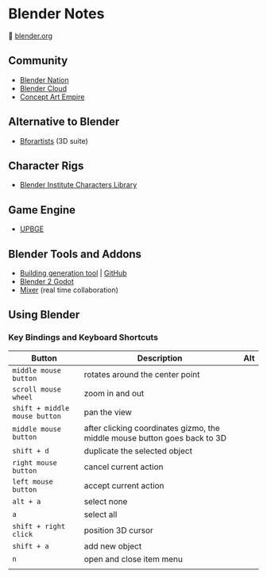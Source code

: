 # Blender Notes

:link: [blender.org](https://www.blender.org/)

## Community

- [Blender Nation](https://www.blendernation.com/)
- [Blender Cloud](https://cloud.blender.org/welcome/)
- [Concept Art Empire](https://conceptartempire.com/)

## Alternative to Blender

- [Bforartists](https://www.bforartists.de/) (3D suite)

## Character Rigs

- [Blender Institute Characters Library](https://cloud.blender.org/p/characters/)

## Game Engine

- [UPBGE](https://upbge.org/)

## Blender Tools and Addons

- [Building generation tool](https://ranjian0.github.io/building_tool/) | [GitHub](https://github.com/ranjian0/building_tool)
- [Blender 2 Godot](https://www.zammedev.com/home/wip_projects/blender2godot)
- [Mixer](https://github.com/ubisoft/mixer) (real time collaboration)

## Using Blender

### Key Bindings and Keyboard Shortcuts

| Button                        | Description                                                               | Alt |
| ----------------------------- | ------------------------------------------------------------------------- | --- |
| `middle mouse button`         | rotates around the center point                                           |     |
| `scroll mouse wheel`          | zoom in and out                                                           |     |
| `shift + middle mouse button` | pan the view                                                              |     |
| `middle mouse button`         | after clicking coordinates gizmo, the middle mouse button goes back to 3D |     |
| `shift + d`                   | duplicate the selected object                                             |     |
| `right mouse button`          | cancel current action                                                     |     |
| `left mouse button`           | accept current action                                                     |     |
| `alt + a`                     | select none                                                               |     |
| `a`                           | select all                                                                |     |
| `shift + right click`         | position 3D cursor                                                        |     |
| `shift + a`                   | add new object                                                            |     |
| `n`                           | open and close item menu                                                  |     |
|                               |                                                                           |     |
